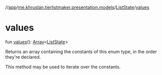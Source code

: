 //[app](../../../index.md)/[me.khruslan.tierlistmaker.presentation.models](../index.md)/[ListState](index.md)/[values](values.md)

# values

fun [values](values.md)(): [Array](https://kotlinlang.org/api/latest/jvm/stdlib/kotlin/-array/index.html)&lt;[ListState](index.md)&gt;

Returns an array containing the constants of this enum type, in the order they're declared.

This method may be used to iterate over the constants.
